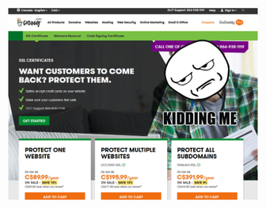 ![godaddy prices be like are yo ufucking kidding me](/resources/godaddy-certs-expensive-kidding-me.jpg)
